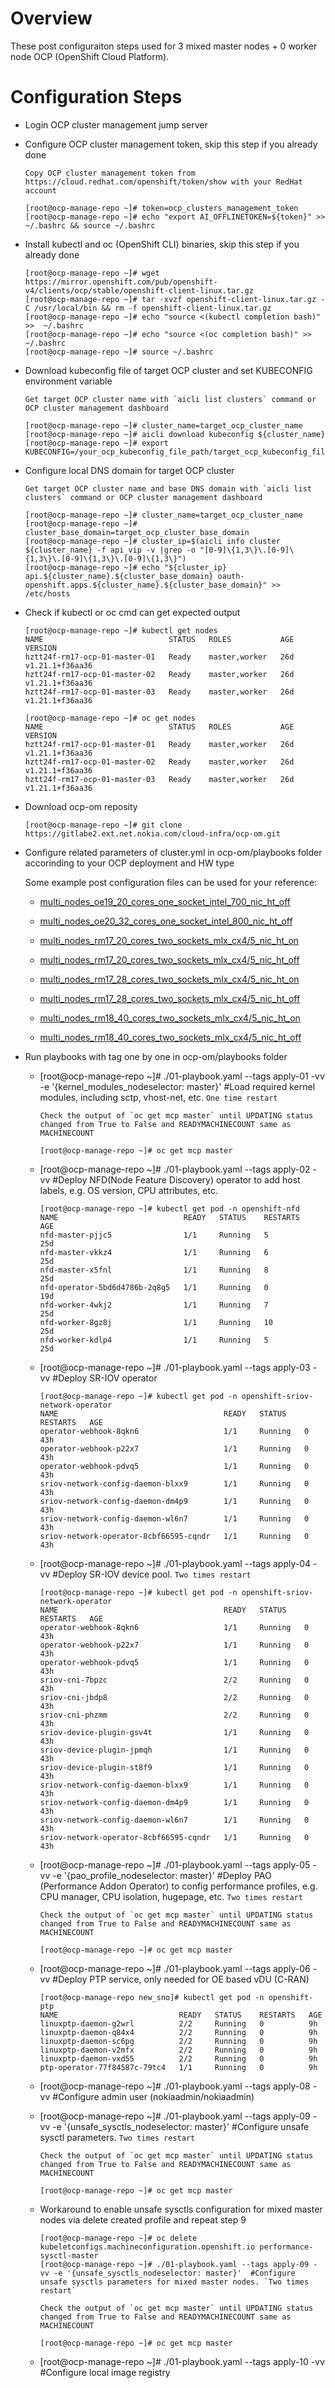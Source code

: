 # Overview
These post configuraiton steps used for 3 mixed master nodes + 0 worker node OCP (OpenShift Cloud Platform).

# Configuration Steps
+ Login OCP cluster management jump server

+ Configure OCP cluster management token, skip this step if you already done

  ```
  Copy OCP cluster management token from https://cloud.redhat.com/openshift/token/show with your RedHat account

  [root@ocp-manage-repo ~]# token=ocp_clusters_management_token
  [root@ocp-manage-repo ~]# echo "export AI_OFFLINETOKEN=${token}" >> ~/.bashrc && source ~/.bashrc
  ```

+ Install kubectl and oc (OpenShift CLI) binaries, skip this step if you already done

  ```
  [root@ocp-manage-repo ~]# wget https://mirror.openshift.com/pub/openshift-v4/clients/ocp/stable/openshift-client-linux.tar.gz
  [root@ocp-manage-repo ~]# tar -xvzf openshift-client-linux.tar.gz -C /usr/local/bin && rm -f openshift-client-linux.tar.gz
  [root@ocp-manage-repo ~]# echo "source <(kubectl completion bash)" >>  ~/.bashrc
  [root@ocp-manage-repo ~]# echo "source <(oc completion bash)" >>  ~/.bashrc
  [root@ocp-manage-repo ~]# source ~/.bashrc
  ```

+ Download kubeconfig file of target OCP cluster and set KUBECONFIG environment variable

  ```
  Get target OCP cluster name with `aicli list clusters` command or OCP cluster management dashboard

  [root@ocp-manage-repo ~]# cluster_name=target_ocp_cluster_name
  [root@ocp-manage-repo ~]# aicli download kubeconfig ${cluster_name}
  [root@ocp-manage-repo ~]# export KUBECONFIG=/your_ocp_kubeconfig_file_path/target_ocp_kubeconfig_file
  ```

+ Configure local DNS domain for target OCP cluster

  ```
  Get target OCP cluster name and base DNS domain with `aicli list clusters` command or OCP cluster management dashboard

  [root@ocp-manage-repo ~]# cluster_name=target_ocp_cluster_name
  [root@ocp-manage-repo ~]# cluster_base_domain=target_ocp_cluster_base_domain
  [root@ocp-manage-repo ~]# cluster_ip=$(aicli info cluster ${cluster_name} -f api_vip -v |grep -o "[0-9]\{1,3\}\.[0-9]\{1,3\}\.[0-9]\{1,3\}\.[0-9]\{1,3\}")
  [root@ocp-manage-repo ~]# echo "${cluster_ip}  api.${cluster_name}.${cluster_base_domain} oauth-openshift.apps.${cluster_name}.${cluster_base_domain}" >> /etc/hosts
  ```

+ Check if kubectl or oc cmd can get expected output

  ```
  [root@ocp-manage-repo ~]# kubectl get nodes
  NAME                            STATUS   ROLES           AGE   VERSION
  hztt24f-rm17-ocp-01-master-01   Ready    master,worker   26d   v1.21.1+f36aa36
  hztt24f-rm17-ocp-01-master-02   Ready    master,worker   26d   v1.21.1+f36aa36
  hztt24f-rm17-ocp-01-master-03   Ready    master,worker   26d   v1.21.1+f36aa36

  [root@ocp-manage-repo ~]# oc get nodes
  NAME                            STATUS   ROLES           AGE   VERSION
  hztt24f-rm17-ocp-01-master-01   Ready    master,worker   26d   v1.21.1+f36aa36
  hztt24f-rm17-ocp-01-master-02   Ready    master,worker   26d   v1.21.1+f36aa36
  hztt24f-rm17-ocp-01-master-03   Ready    master,worker   26d   v1.21.1+f36aa36
  ```

+ Download ocp-om reposity

  ```
  [root@ocp-manage-repo ~]# git clone https://gitlabe2.ext.net.nokia.com/cloud-infra/ocp-om.git
  ```

+ Configure related parameters of cluster.yml in ocp-om/playbooks folder accorinding to your OCP deployment and HW type

    Some example post configuration files can be used for your reference:
    - [multi_nodes_oe19_20_cores_one_socket_intel_700_nic_ht_off](https://gitlabe2.ext.net.nokia.com/cloud-infra/ocp-om/-/blob/master/yamls/multi_nodes_oe19_20_cores_intel_700_ht_off.yml)
    - [multi_nodes_oe20_32_cores_one_socket_intel_800_nic_ht_off](https://gitlabe2.ext.net.nokia.com/cloud-infra/ocp-om/-/blob/master/yamls/multi_nodes_oe20_32_cores_intel_800_ht_off.yml)
    - [multi_nodes_rm17_20_cores_two_sockets_mlx_cx4/5_nic_ht_on](https://gitlabe2.ext.net.nokia.com/cloud-infra/ocp-om/-/blob/master/yamls/multi_nodes_rm17_20_cores_ht_on.yml)
    - [multi_nodes_rm17_20_cores_two_sockets_mlx_cx4/5_nic_ht_off](https://gitlabe2.ext.net.nokia.com/cloud-infra/ocp-om/-/blob/master/yamls/multi_nodes_rm17_20_cores_ht_off.yml)
    - [multi_nodes_rm17_28_cores_two_sockets_mlx_cx4/5_nic_ht_on](https://gitlabe2.ext.net.nokia.com/cloud-infra/ocp-om/-/blob/master/yamls/multi_nodes_rm17_28_cores_ht_on.yml)
    - [multi_nodes_rm17_28_cores_two_sockets_mlx_cx4/5_nic_ht_off](https://gitlabe2.ext.net.nokia.com/cloud-infra/ocp-om/-/blob/master/yamls/multi_nodes_rm17_28_cores_ht_off.yml)

    - [multi_nodes_rm18_40_cores_two_sockets_mlx_cx4/5_nic_ht_on](https://gitlabe2.ext.net.nokia.com/cloud-infra/ocp-om/-/blob/master/yamls/multi_nodes_rm18_40_cores_ht_on.yml)
    - [multi_nodes_rm18_40_cores_two_sockets_mlx_cx4/5_nic_ht_off](https://gitlabe2.ext.net.nokia.com/cloud-infra/ocp-om/-/blob/master/yamls/multi_nodes_rm18_40_cores_ht_off.yml)
+ Run playbooks with tag one by one in ocp-om/playbooks folder

    - [root@ocp-manage-repo ~]# ./01-playbook.yaml --tags apply-01 -vv -e '{kernel_modules_nodeselector: master}' #Load required kernel modules, including sctp, vhost-net, etc. `One time restart`
      ```
      Check the output of `oc get mcp master` until UPDATING status changed from True to False and READYMACHINECOUNT same as MACHINECOUNT

      [root@ocp-manage-repo ~]# oc get mcp master
      ```
    - [root@ocp-manage-repo ~]# ./01-playbook.yaml --tags apply-02 -vv   #Deploy NFD(Node Feature Discovery) operator to add host labels, e.g. OS version, CPU attributes, etc.
      ```
      [root@ocp-manage-repo ~]# kubectl get pod -n openshift-nfd
      NAME                            READY   STATUS    RESTARTS   AGE
      nfd-master-pjjc5                1/1     Running   5          25d
      nfd-master-vkkz4                1/1     Running   6          25d
      nfd-master-x5fnl                1/1     Running   8          25d
      nfd-operator-5bd6d4786b-2q8g5   1/1     Running   0          19d
      nfd-worker-4wkj2                1/1     Running   7          25d
      nfd-worker-8gz8j                1/1     Running   10         25d
      nfd-worker-kdlp4                1/1     Running   5          25d

      ```
    - [root@ocp-manage-repo ~]# ./01-playbook.yaml --tags apply-03 -vv   #Deploy SR-IOV operator
      ```
      [root@ocp-manage-repo ~]# kubectl get pod -n openshift-sriov-network-operator
      NAME                                     READY   STATUS    RESTARTS   AGE
      operator-webhook-8qkn6                   1/1     Running   0          43h
      operator-webhook-p22x7                   1/1     Running   0          43h
      operator-webhook-pdvq5                   1/1     Running   0          43h
      sriov-network-config-daemon-blxx9        1/1     Running   0          43h
      sriov-network-config-daemon-dm4p9        1/1     Running   0          43h
      sriov-network-config-daemon-wl6n7        1/1     Running   0          43h
      sriov-network-operator-8cbf66595-cqndr   1/1     Running   0          43h

      ```
    - [root@ocp-manage-repo ~]# ./01-playbook.yaml --tags apply-04 -vv   #Deploy SR-IOV device pool. `Two times restart`
      ```
      [root@ocp-manage-repo ~]# kubectl get pod -n openshift-sriov-network-operator
      NAME                                     READY   STATUS    RESTARTS   AGE
      operator-webhook-8qkn6                   1/1     Running   0          43h
      operator-webhook-p22x7                   1/1     Running   0          43h
      operator-webhook-pdvq5                   1/1     Running   0          43h
      sriov-cni-7bpzc                          2/2     Running   0          43h
      sriov-cni-jbdp8                          2/2     Running   0          43h
      sriov-cni-phzmm                          2/2     Running   0          43h
      sriov-device-plugin-gsv4t                1/1     Running   0          43h
      sriov-device-plugin-jpmqh                1/1     Running   0          43h
      sriov-device-plugin-st8f9                1/1     Running   0          43h
      sriov-network-config-daemon-blxx9        1/1     Running   0          43h
      sriov-network-config-daemon-dm4p9        1/1     Running   0          43h
      sriov-network-config-daemon-wl6n7        1/1     Running   0          43h
      sriov-network-operator-8cbf66595-cqndr   1/1     Running   0          43h

      ```
    - [root@ocp-manage-repo ~]# ./01-playbook.yaml --tags apply-05 -vv -e '{pao_profile_nodeselector: master}'    #Deploy PAO (Performance Addon Operator) to config performance profiles, e.g. CPU manager, CPU isolation, hugepage, etc. `Two times restart`
      ```
      Check the output of `oc get mcp master` until UPDATING status changed from True to False and READYMACHINECOUNT same as MACHINECOUNT

      [root@ocp-manage-repo ~]# oc get mcp master
      ```

    - [root@ocp-manage-repo ~]# ./01-playbook.yaml --tags apply-06 -vv    #Deploy PTP service, only needed for OE based vDU (C-RAN)
      ```
      [root@ocp-manage-repo new_sno]# kubectl get pod -n openshift-ptp
      NAME                           READY   STATUS    RESTARTS   AGE
      linuxptp-daemon-g2wrl          2/2     Running   0          9h
      linuxptp-daemon-q84x4          2/2     Running   0          9h
      linuxptp-daemon-sc6pg          2/2     Running   0          9h
      linuxptp-daemon-v2mfx          2/2     Running   0          9h
      linuxptp-daemon-vxd55          2/2     Running   0          9h
      ptp-operator-77f84587c-79tc4   1/1     Running   0          9h
      ```
    - [root@ocp-manage-repo ~]# ./01-playbook.yaml --tags apply-08 -vv    #Configure admin user (nokiaadmin/nokiaadmin)

    - [root@ocp-manage-repo ~]# ./01-playbook.yaml --tags apply-09 -vv -e '{unsafe_sysctls_nodeselector: master}'    #Configure unsafe sysctl parameters. `Two times restart`
      ```
      Check the output of `oc get mcp master` until UPDATING status changed from True to False and READYMACHINECOUNT same as MACHINECOUNT

      [root@ocp-manage-repo ~]# oc get mcp master
      ```
    - Workaround to enable unsafe sysctls configuration for mixed master nodes via delete created profile and repeat step 9
      ```
      [root@ocp-manage-repo ~]# oc delete kubeletconfigs.machineconfiguration.openshift.io performance-sysctl-master
      [root@ocp-manage-repo ~]# ./01-playbook.yaml --tags apply-09 -vv -e '{unsafe_sysctls_nodeselector: master}'  #Configure unsafe sysctls parameters for mixed master nodes. `Two times restart`

      Check the output of `oc get mcp master` until UPDATING status changed from True to False and READYMACHINECOUNT same as MACHINECOUNT

      [root@ocp-manage-repo ~]# oc get mcp master

    - [root@ocp-manage-repo ~]# ./01-playbook.yaml --tags apply-10 -vv    #Configure local image registry
